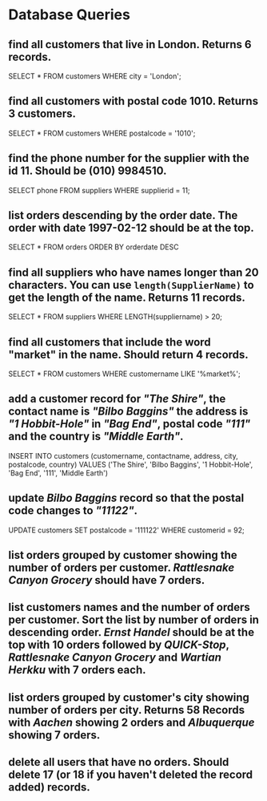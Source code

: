 # Database Queries

## find all customers that live in London. Returns 6 records.

SELECT \*
FROM customers
WHERE city = 'London';

## find all customers with postal code 1010. Returns 3 customers.

SELECT \*
FROM customers
WHERE postalcode = '1010';

## find the phone number for the supplier with the id 11. Should be (010) 9984510.

SELECT phone
FROM suppliers
WHERE supplierid = 11;

## list orders descending by the order date. The order with date 1997-02-12 should be at the top.

SELECT \*
FROM orders
ORDER BY orderdate DESC

## find all suppliers who have names longer than 20 characters. You can use `length(SupplierName)` to get the length of the name. Returns 11 records.

SELECT \*
FROM suppliers
WHERE LENGTH(suppliername) > 20;

## find all customers that include the word "market" in the name. Should return 4 records.

SELECT \*
FROM customers
WHERE customername LIKE '%market%';

## add a customer record for _"The Shire"_, the contact name is _"Bilbo Baggins"_ the address is _"1 Hobbit-Hole"_ in _"Bag End"_, postal code _"111"_ and the country is _"Middle Earth"_.

INSERT INTO customers (customername, contactname, address, city, postalcode, country)
VALUES ('The Shire', 'Bilbo Baggins', '1 Hobbit-Hole', 'Bag End', '111', 'Middle Earth')

## update _Bilbo Baggins_ record so that the postal code changes to _"11122"_.

UPDATE customers
SET postalcode = '111122'
WHERE customerid = 92;

## list orders grouped by customer showing the number of orders per customer. _Rattlesnake Canyon Grocery_ should have 7 orders.

## list customers names and the number of orders per customer. Sort the list by number of orders in descending order. _Ernst Handel_ should be at the top with 10 orders followed by _QUICK-Stop_, _Rattlesnake Canyon Grocery_ and _Wartian Herkku_ with 7 orders each.

## list orders grouped by customer's city showing number of orders per city. Returns 58 Records with _Aachen_ showing 2 orders and _Albuquerque_ showing 7 orders.

## delete all users that have no orders. Should delete 17 (or 18 if you haven't deleted the record added) records.
